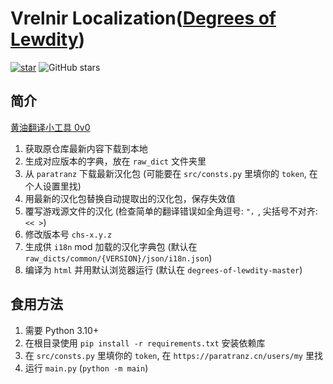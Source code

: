 # Vrelnir Localization([Degrees of Lewdity](https://gitgud.io/Vrelnir/degrees-of-lewdity))
<a href='https://gitee.com/Number_Sir/vrelnir_localization/stargazers'><img src='https://gitee.com/Number_Sir/vrelnir_localization/badge/star.svg?theme=dark' alt='star'></img></a>
![GitHub stars](https://img.shields.io/github/stars/NumberSir/vrelnir_localization?style=social)

## 简介
[黄油翻译小工具 0v0](https://github.com/NumberSir/vrelnir_localization)
1. 获取原仓库最新内容下载到本地
2. 生成对应版本的字典，放在 `raw_dict` 文件夹里
3. 从 `paratranz` 下载最新汉化包 (可能要在 `src/consts.py` 里填你的 `token`, 在个人设置里找)
4. 用最新的汉化包替换自动提取出的汉化包，保存失效值
5. 覆写游戏源文件的汉化 (检查简单的翻译错误如全角逗号: `"，`, 尖括号不对齐: `<< >`)
6. 修改版本号 `chs-x.y.z`
7. 生成供 `i18n` mod 加载的汉化字典包 (默认在 `raw_dicts/common/{VERSION}/json/i18n.json`)
8. 编译为 `html` 并用默认浏览器运行 (默认在 `degrees-of-lewdity-master`)

## 食用方法
1. 需要 Python 3.10+
2. 在根目录使用 `pip install -r requirements.txt` 安装依赖库
3. 在 `src/consts.py` 里填你的 `token`, 在 `https://paratranz.cn/users/my` 里找
4. 运行 `main.py` (`python -m main`)